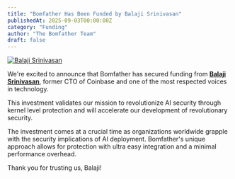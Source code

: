```yaml
---
title: "Bomfather Has Been Funded by Balaji Srinivasan"
publishedAt: 2025-09-03T00:00:00Z
category: "Funding"
author: "The Bomfather Team"
draft: false
---
```


<a href="https://x.com/balajis" target="_blank" rel="noopener noreferrer">
  <img src="/images/news/balaji_srinivasan.jpg" alt="Balaji Srinivasan" class="news-float-image" />
  
</a>

We're excited to announce that Bomfather has secured funding from <a href="https://x.com/balajis" target="_blank" rel="noopener noreferrer" class="external-link"><strong>Balaji Srinivasan</strong></a>, former CTO of Coinbase and one of the most respected voices in technology. 

This investment validates our mission to revolutionize AI security through kernel level protection and will accelerate our development of revolutionary security. 

The investment comes at a crucial time as organizations worldwide grapple with the security implications of AI deployment. Bomfather's unique approach allows for protection with ultra easy integration and a minimal performance overhead.

Thank you for trusting us, Balaji!